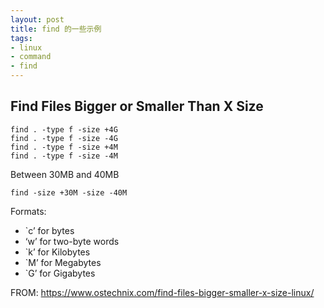 ```yaml
---
layout: post
title: find 的一些示例
tags:
- linux
- command
- find
---
```


## Find Files Bigger or Smaller Than X Size

```
find . -type f -size +4G
find . -type f -size -4G
find . -type f -size +4M
find . -type f -size -4M
```

Between 30MB and 40MB

```
find -size +30M -size -40M
```

Formats:

+ `c’ for bytes
+ ‘w’ for two-byte words
+ `k’ for Kilobytes
+ `M’ for Megabytes
+ `G’ for Gigabytes

FROM: <https://www.ostechnix.com/find-files-bigger-smaller-x-size-linux/>
